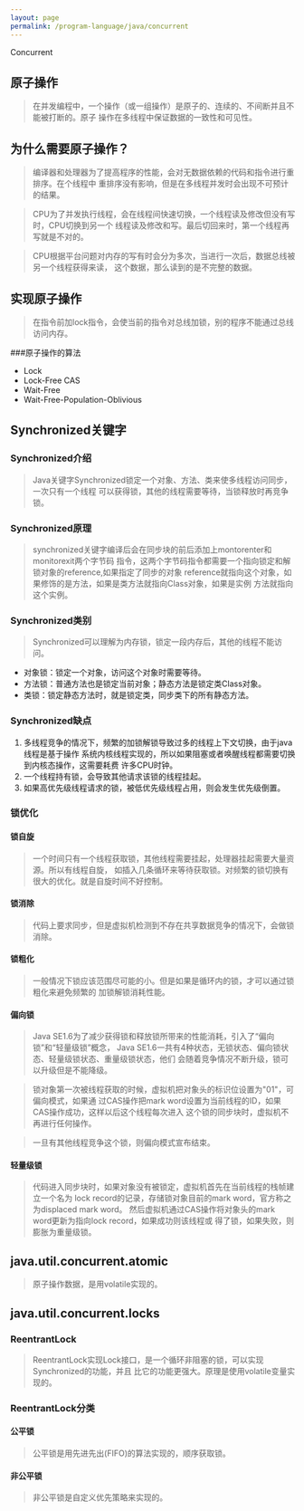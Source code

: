 ```yaml
---
layout: page
permalink: /program-language/java/concurrent
---
```


Concurrent

## 原子操作
> 在并发编程中，一个操作（或一组操作）是原子的、连续的、不间断并且不能被打断的。原子
  操作在多线程中保证数据的一致性和可见性。

## 为什么需要原子操作？
> 编译器和处理器为了提高程序的性能，会对无数据依赖的代码和指令进行重排序。在个线程中
  重排序没有影响，但是在多线程并发时会出现不可预计的结果。

> CPU为了并发执行线程，会在线程间快速切换，一个线程读及修改但没有写时，CPU切换到另一个
  线程读及修改和写。最后切回来时，第一个线程再写就是不对的。

> CPU根据平台问题对内存的写有时会分为多次，当进行一次后，数据总线被另一个线程获得来读，
  这个数据，那么读到的是不完整的数据。

## 实现原子操作
> 在指令前加lock指令，会使当前的指令对总线加锁，别的程序不能通过总线访问内存。

###原子操作的算法
* Lock
* Lock-Free CAS
* Wait-Free
* Wait-Free-Population-Oblivious

## Synchronized关键字
### Synchronized介绍
> Java关键字Synchronized锁定一个对象、方法、类来使多线程访问同步，一次只有一个线程
  可以获得锁，其他的线程需要等待，当锁释放时再竞争锁。

### Synchronized原理
> synchronized关键字编译后会在同步块的前后添加上montorenter和monitorexit两个字节码
  指令，这两个字节码指令都需要一个指向锁定和解锁对象的reference,如果指定了同步的对象
  reference就指向这个对象，如果修饰的是方法，如果是类方法就指向Class对象，如果是实例
  方法就指向这个实例。

### Synchronized类别
> Synchronized可以理解为内存锁，锁定一段内存后，其他的线程不能访问。

* 对象锁：锁定一个对象，访问这个对象时需要等待。
* 方法锁：普通方法也是锁定当前对象；静态方法是锁定类Class对象。
* 类锁：锁定静态方法时，就是锁定类，同步类下的所有静态方法。

### Synchronized缺点
1. 多线程竞争的情况下，频繁的加锁解锁导致过多的线程上下文切换，由于java线程是基于操作
   系统内核线程实现的，所以如果阻塞或者唤醒线程都需要切换到内核态操作，这需要耗费
   许多CPU时钟。
2. 一个线程持有锁，会导致其他请求该锁的线程挂起。
3. 如果高优先级线程请求的锁，被低优先级线程占用，则会发生优先级倒置。

### 锁优化
#### 锁自旋
> 一个时间只有一个线程获取锁，其他线程需要挂起，处理器挂起需要大量资源。所以有线程自旋，
  如插入几条循环来等待获取锁。对频繁的锁切换有很大的优化。就是自旋时间不好控制。

#### 锁消除
> 代码上要求同步，但是虚拟机检测到不存在共享数据竞争的情况下，会做锁消除。

#### 锁粗化
> 一般情况下锁应该范围尽可能的小。但是如果是循环内的锁，才可以通过锁粗化来避免频繁的
  加锁解锁消耗性能。

#### 偏向锁
> Java SE1.6为了减少获得锁和释放锁所带来的性能消耗，引入了“偏向锁”和“轻量级锁”概念，
  Java SE1.6一共有4种状态，无锁状态、偏向锁状态、轻量级锁状态、重量级锁状态，他们
  会随着竞争情况不断升级，锁可以升级但是不能降级。

> 锁对象第一次被线程获取的时候，虚拟机把对象头的标识位设置为"01"，可偏向模式，如果通
  过CAS操作把mark word设置为当前线程的ID，如果CAS操作成功，这样以后这个线程每次进入
  这个锁的同步块时，虚拟机不再进行任何操作。

> 一旦有其他线程竞争这个锁，则偏向模式宣布结束。

#### 轻量级锁
> 代码进入同步块时，如果对象没有被锁定，虚拟机首先在当前线程的栈帧建立一个名为
  lock record的记录，存储锁对象目前的mark word，官方称之为displaced mark word。
  然后虚拟机通过CAS操作将对象头的mark word更新为指向lock record，如果成功则该线程或
  得了锁，如果失败，则膨胀为重量级锁。

## java.util.concurrent.atomic
> 原子操作数据，是用volatile实现的。

## java.util.concurrent.locks
### ReentrantLock
> ReentrantLock实现Lock接口，是一个循环非阻塞的锁，可以实现Synchronized的功能，并且
  比它的功能更强大。原理是使用volatile变量实现的。

### ReentrantLock分类
#### 公平锁
> 公平锁是用先进先出(FIFO)的算法实现的，顺序获取锁。

#### 非公平锁
> 非公平锁是自定义优先策略来实现的。

